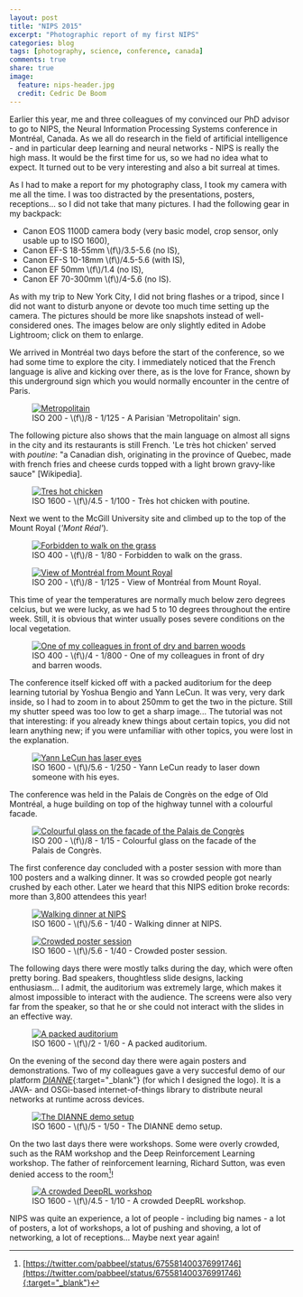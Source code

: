 ```yaml
---
layout: post
title: "NIPS 2015"
excerpt: "Photographic report of my first NIPS"
categories: blog
tags: [photography, science, conference, canada]
comments: true
share: true
image:
  feature: nips-header.jpg
  credit: Cedric De Boom
---
```


Earlier this year, me and three colleagues of my convinced our PhD advisor to go to NIPS, the Neural Information Processing Systems conference in Montréal, Canada. As we all do research in the field of artificial intelligence - and in particular deep learning and neural networks - NIPS is really the high mass. It would be the first time for us, so we had no idea what to expect. It turned out to be very interesting and also a bit surreal at times.

As I had to make a report for my photography class, I took my camera with me all the time. I was too distracted by the presentations, posters, receptions... so I did not take that many pictures. I had the following gear in my backpack:

* Canon EOS 1100D camera body (very basic model, crop sensor, only usable up to ISO 1600),
* Canon EF-S 18-55mm \\(f\\)/3.5-5.6 (no IS),
* Canon EF-S 10-18mm \\(f\\)/4.5-5.6 (with IS),
* Canon EF 50mm \\(f\\)/1.4 (no IS),
* Canon EF 70-300mm \\(f\\)/4-5.6 (no IS).

As with my trip to New York City, I did not bring flashes or a tripod, since I did not want to disturb anyone or devote too much time setting up the camera. The pictures should be more like snapshots instead of well-considered ones. The images below are only slightly edited in Adobe Lightroom; click on them to enlarge.

We arrived in Montréal two days before the start of the conference, so we had some time to explore the city. I immediately noticed that the French language is alive and kicking over there, as is the love for France, shown by this underground sign which you would normally encounter in the centre of Paris.

<figure>
	<a href="/images/nips/IMG_8824.JPG"><img src="/images/nips/IMG_8824_small.JPG" alt="Metropolitain"></a>
	<figcaption>ISO 200 - \(f\)/8 - 1/125 - A Parisian 'Metropolitain' sign.</figcaption>
</figure>

The following picture also shows that the main language on almost all signs in the city and its restaurants is still French. 'Le très hot chicken' served with _poutine_: "a Canadian dish, originating in the province of Quebec, made with french fries and cheese curds topped with a light brown gravy-like sauce" [Wikipedia].

<figure>
	<a href="/images/nips/IMG_8827.JPG"><img src="/images/nips/IMG_8827_small.JPG" alt="Tres hot chicken"></a>
	<figcaption>ISO 1600 - \(f\)/4.5 - 1/100 - Très hot chicken with poutine.</figcaption>
</figure>

Next we went to the McGill University site and climbed up to the top of the Mount Royal (_'Mont Réal'_).

<figure>
	<a href="/images/nips/IMG_8842.JPG"><img src="/images/nips/IMG_8842_small.JPG" alt="Forbidden to walk on the grass"></a>
	<figcaption>ISO 400 - \(f\)/8 - 1/80 - Forbidden to walk on the grass.</figcaption>
</figure>

<figure>
	<a href="/images/nips/IMG_8846.JPG"><img src="/images/nips/IMG_8846_small.JPG" alt="View of Montréal from Mount Royal"></a>
	<figcaption>ISO 200 - \(f\)/8 - 1/125 - View of Montréal from Mount Royal.</figcaption>
</figure>

This time of year the temperatures are normally much below zero degrees celcius, but we were lucky, as we had 5 to 10 degrees throughout the entire week. Still, it is obvious that winter usually poses severe conditions on the local vegetation.

<figure>
	<a href="/images/nips/IMG_8851.JPG"><img src="/images/nips/IMG_8851_small.JPG" alt="One of my colleagues in front of dry and barren woods"></a>
	<figcaption>ISO 400 - \(f\)/4 - 1/800 - One of my colleagues in front of dry and barren woods.</figcaption>
</figure>

The conference itself kicked off with a packed auditorium for the deep learning tutorial by Yoshua Bengio and Yann LeCun. It was very, very dark inside, so I had to zoom in to about 250mm to get the two in the picture. Still my shutter speed was too low to get a sharp image... The tutorial was not that interesting: if you already knew things about certain topics, you did not learn anything new; if you were unfamiliar with other topics, you were lost in the explanation.

<figure>
	<a href="/images/nips/IMG_8862.JPG"><img src="/images/nips/IMG_8862_small.JPG" alt="Yann LeCun has laser eyes"></a>
	<figcaption>ISO 1600 - \(f\)/5.6 - 1/250 - Yann LeCun ready to laser down someone with his eyes.</figcaption>
</figure>

The conference was held in the Palais de Congrès on the edge of Old Montréal, a huge building on top of the highway tunnel with a colourful facade.

<figure>
	<a href="/images/nips/IMG_8921.JPG"><img src="/images/nips/IMG_8921_small.JPG" alt="Colourful glass on the facade of the Palais de Congrès"></a>
	<figcaption>ISO 200 - \(f\)/8 - 1/15 - Colourful glass on the facade of the Palais de Congrès.</figcaption>
</figure>

The first conference day concluded with a poster session with more than 100 posters and a walking dinner. It was so crowded people got nearly crushed by each other. Later we heard that this NIPS edition broke records: more than 3,800 attendees this year!

<figure>
	<a href="/images/nips/IMG_8875.JPG"><img src="/images/nips/IMG_8875_small.JPG" alt="Walking dinner at NIPS"></a>
	<figcaption>ISO 1600 - \(f\)/5.6 - 1/40 - Walking dinner at NIPS.</figcaption>
</figure>

<figure>
	<a href="/images/nips/IMG_8878.JPG"><img src="/images/nips/IMG_8878_small.JPG" alt="Crowded poster session"></a>
	<figcaption>ISO 1600 - \(f\)/5.6 - 1/40 - Crowded poster session.</figcaption>
</figure>

The following days there were mostly talks during the day, which were often pretty boring. Bad speakers, thoughtless slide designs, lacking enthusiasm... I admit, the auditorium was extremely large, which makes it almost impossible to interact with the audience. The screens were also very far from the speaker, so that he or she could not interact with the slides in an effective way.

<figure>
	<a href="/images/nips/IMG_8883.JPG"><img src="/images/nips/IMG_8883_small.JPG" alt="A packed auditorium"></a>
	<figcaption>ISO 1600 - \(f\)/2 - 1/60 - A packed auditorium.</figcaption>
</figure>

On the evening of the second day there were again posters and demonstrations. Two of my colleagues gave a very succesful demo of our platform [_DIANNE_](http://dianne.intec.ugent.be){:target="_blank"} (for which I designed the logo). It is a JAVA- and OSGi-based internet-of-things library to distribute neural networks at runtime across devices.

<figure>
	<a href="/images/nips/IMG_8899.JPG"><img src="/images/nips/IMG_8899_small.JPG" alt="The DIANNE demo setup"></a>
	<figcaption>ISO 1600 - \(f\)/5 - 1/50 - The DIANNE demo setup.</figcaption>
</figure>

On the two last days there were workshops. Some were overly crowded, such as the RAM workshop and the Deep Reinforcement Learning workshop. The father of reinforcement learning, Richard Sutton, was even denied access to the room[^1]!

<figure>
	<a href="/images/nips/IMG_8937.JPG"><img src="/images/nips/IMG_8937_small.JPG" alt="A crowded DeepRL workshop"></a>
	<figcaption>ISO 1600 - \(f\)/4.5 - 1/10 - A crowded DeepRL workshop.</figcaption>
</figure>

NIPS was quite an experience, a lot of people - including big names - a lot of posters, a lot of workshops, a lot of pushing and shoving, a lot of networking, a lot of receptions... Maybe next year again!

[^1]: [https://twitter.com/pabbeel/status/675581400376991746](https://twitter.com/pabbeel/status/675581400376991746){:target="_blank"}